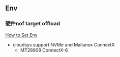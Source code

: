 ## Env
### 硬件nof target offload
[How to Set Env](https://enterprise-support.nvidia.com/s/article/howto-configure-nvme-over-fabrics--nvme-of--target-offload)
- cloudsys support NVMe and Mallanox ConnextX
    - MT28908 ConnectX-6